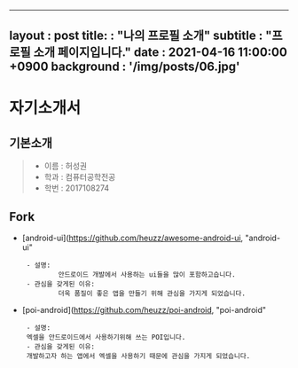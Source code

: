 ----
layout : post
title: : "나의 프로필 소개"
subtitle : "프로필 소개 페이지입니다."
date : 2021-04-16 11:00:00 +0900
background : '/img/posts/06.jpg'
----

자기소개서
============
기본소개
------------
> * 이름 : 허성권
> * 학과 : 컴퓨터공학전공
> * 학번 : 2017108274

Fork
------------

* [android-ui](https://github.com/heuzz/awesome-android-ui, "android-ui"

       - 설명:
               안드로이드 개발에서 사용하는 ui들을 많이 포함하고습니다.
       - 관심을 갖게된 이유:
               더욱 품질이 좋은 앱을 만들기 위해 관심을 가지게 되었습니다.

* [poi-android](https://github.com/heuzz/poi-android, "poi-android"

       - 설명:
       엑셀을 안드로이드에서 사용하기위해 쓰는 POI입니다.
       - 관심을 갖게된 이유:
       개발하고자 하는 앱에서 엑셀을 사용하기 때문에 관심을 가지게 되었습니다.

